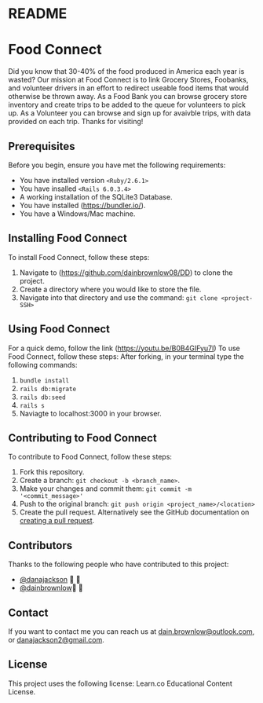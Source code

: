 # README
# Food Connect
Did you know that 30-40% of the food produced in America each year is wasted? Our mission at Food Connect is to link Grocery Stores, Foobanks, and volunteer drivers in an effort to redirect useable food items that would otherwise be thrown away. As a Food Bank you can browse grocery store inventory and create trips to be added to the queue for volunteers to pick up. As a Volunteer you can browse and sign up for avaivble trips, with data provided on each trip. Thanks for visiting!
## Prerequisites
Before you begin, ensure you have met the following requirements:
- You have installed version `<Ruby/2.6.1>`
- You have insalled `<Rails 6.0.3.4>`
- A working installation of the SQLite3 Database.
- You have installed (https://bundler.io/).
- You have a Windows/Mac machine.
## Installing Food Connect
To install Food Connect, follow these steps:
1. Navigate to (https://github.com/dainbrownlow08/DD)
   to clone the project.
2. Create a directory where you would like to store the file.
3. Navigate into that directory and use the command: `git clone <project-SSH>`
## Using Food Connect
For a quick demo, follow the link (https://youtu.be/B0B4GIFyu7I)
To use Food Connect, follow these steps:
After forking, in your terminal type the following commands:
1. `bundle install`
2. `rails db:migrate`
3. `rails db:seed`
4. `rails s`
5. Naviagte to localhost:3000 in your browser.
## Contributing to Food Connect
To contribute to Food Connect, follow these steps:
1. Fork this repository.
2. Create a branch: `git checkout -b <branch_name>`.
3. Make your changes and commit them: `git commit -m '<commit_message>'`
4. Push to the original branch: `git push origin <project_name>/<location>`
5. Create the pull request.
Alternatively see the GitHub documentation on [creating a pull request](https://help.github.com/en/github/collaborating-with-issues-and-pull-requests/creating-a-pull-request).
## Contributors
Thanks to the following people who have contributed to this project:
- [@danajackson](https://github.com/danajackson2) :book: :bug:
- [@dainbrownlow](https://github.com/dainbrownlow08)📖 :bug:
## Contact
If you want to contact me you can reach us at <dain.brownlow@outlook.com>, or <danajackson2@gmail.com>.
## License
This project uses the following license: Learn.co Educational Content License.
